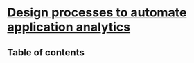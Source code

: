 # [Design processes to automate application analytics](https://learn.microsoft.com/en-us/training/modules/design-processes-automate-application-analytics/) <!-- omit in toc -->

## Table of contents <!-- omit in toc -->

